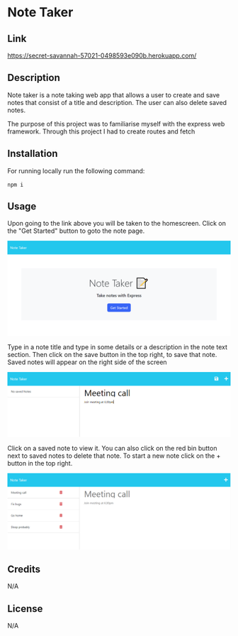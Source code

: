 # Note Taker

## Link

https://secret-savannah-57021-0498593e090b.herokuapp.com/

## Description

Note taker is a note taking web app that allows a user to create and save notes that consist of a title and description. The user can also delete saved notes.

The purpose of this project was to familiarise myself with the express web framework. Through this project I had to create routes and fetch 

## Installation

For running locally run the following command:
```
npm i
```

## Usage

Upon going to the link above you will be taken to the homescreen. Click on the "Get Started" button to goto the note page.

![Note taker homepage screenshot](./assets/images/homepage_screenshot.PNG)

Type in a note title and type in some details or a description in the note text section. Then click on the save button in the top right, to save that note. Saved notes will appear on the right side of the screen

![Note taker notes page screenshot](./assets/images/notepage_screenshot1.PNG)

Click on a saved note to view it. You can also click on the red bin button next to saved notes to delete that note. To start a new note click on the + button in the top right.

![Note taker notes page screenshot](./assets/images/notepage_screenshot2.PNG)


## Credits

N/A

## License

N/A